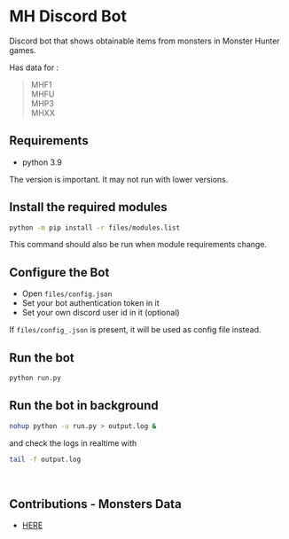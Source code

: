 # MH Discord Bot

Discord bot that shows obtainable items from monsters
in Monster Hunter games.

Has data for :
> MHF1<br>
> MHFU<br>
> MHP3<br>
> MHXX<br>


## Requirements
- python 3.9

The version is important. It may not run with lower versions.


## Install the  required modules
```sh
python -m pip install -r files/modules.list
```
This command should also be run when module requirements change.


## Configure the Bot
- Open `files/config.json`
- Set your bot authentication token in it
- Set your own discord user id in it (optional)

If `files/config_.json` is present, it will be used as config file instead.


## Run the bot
```sh
python run.py
```


## Run the bot in background
```sh
nohup python -u run.py > output.log &
```
and check the logs in realtime with
```sh
tail -f output.log
```
<br>


## Contributions - Monsters Data
* [HERE](https://github.com/lirkas/mh-discord-bot/blob/master/files/README.md)
